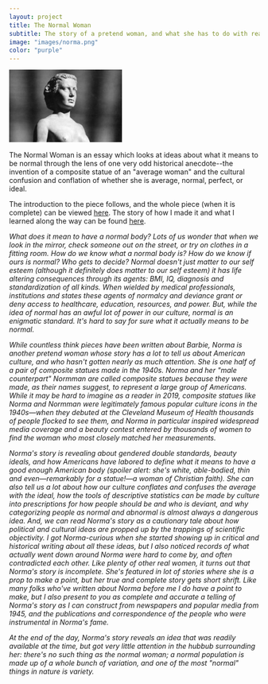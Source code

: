 ```yaml
---
layout: project
title: The Normal Woman
subtitle: The story of a pretend woman, and what she has to do with real standards of what it means to be a normal American
image: "images/norma.png"
color: "purple"
---
```

<img src="/images/norma.png" width="45%">

The Normal Woman is an essay which looks at ideas about what it means to be normal through the lens of one very odd historical anecdote--the invention of a composite statue of an "average woman" and the cultural confusion and conflation of whether she is average, normal, perfect, or ideal. 

The introduction to the piece follows, and the whole piece (when it is complete) can be viewed [here](https://www.notion.so/powderhouse/The-Normal-Woman-2342c4b75ec544b0bc5b59e9aa71f03c). The story of how I made it and what I learned along the way can be found [here](https://www.notion.so/powderhouse/Final-Project-Story-2c709f54bc214a85ac5e2097a2a69b0f).

*What does it mean to have a normal body? Lots of us wonder that when we look in the mirror, check someone out on the street, or try on clothes in a fitting room. How do we know what a normal body is? How do we know if ours is normal? Who gets to decide? Normal doesn't just matter to our self esteem (although it definitely does matter to our self esteem) it has life altering consequences through its agents: BMI, IQ, diagnosis and standardization of all kinds. When wielded by medical professionals, institutions and states these agents of normalcy and deviance grant or deny access to healthcare, education, resources, and power. But, while the idea of normal has an awful lot of power in our culture, normal is an enigmatic standard. It's hard to say for sure what it actually means to be normal.*

*While countless think pieces have been written about Barbie, Norma is another pretend woman whose story has a lot to tell us about American culture, and who hasn't gotten nearly as much attention. She is one half of a pair of composite statues made in the 1940s. Norma and her "male counterpart" Normman are called composite statues because they were made, as their names suggest, to represent a large group of Americans. While it may be hard to imagine as a reader in 2019, composite statues like Norma and Normman were legitimately famous popular culture icons in the 1940s—when they debuted at the Cleveland Museum of Health thousands of people flocked to see them, and Norma in particular inspired widespread media coverage and a beauty contest entered by thousands of women to find the woman who most closely matched her measurements.*

*Norma's story is revealing about gendered double standards, beauty ideals, and how Americans have labored to define what it means to have a good enough American body (spoiler alert: she's white, able-bodied, thin and even—remarkably for a statue!—a woman of Christian faith). She can also tell us a lot about how our culture conflates and confuses the average with the ideal, how the tools of descriptive statistics can be made by culture into prescriptions for how people should be and who is deviant, and why categorizing people as normal and abnormal is almost always a dangerous idea. And, we can read Norma's story as a cautionary tale about how political and cultural ideas are propped up by the trappings of scientific objectivity.* 
*I got Norma-curious when she started showing up in critical and historical writing about all these ideas, but I also noticed records of what actually went down around Norma were hard to come by, and often contradicted each other. Like plenty of other real women, it turns out that Norma's story is incomplete. She's featured in lot of stories where she is a prop to make a point, but her true and complete story gets short shrift. Like many folks who've written about Norma before me I do have a point to make, but I also present to you as complete and accurate a telling of Norma's story as I can construct from newspapers and popular media from 1945, and the publications and correspondence of the people who were instrumental in Norma's fame.*

*At the end of the day, Norma's story reveals an idea that was readily available at the time, but got very little attention in the hubbub surrounding her: there's no such thing as the normal woman; a normal population is made up of a whole bunch of variation, and one of the most "normal" things in nature is variety.*